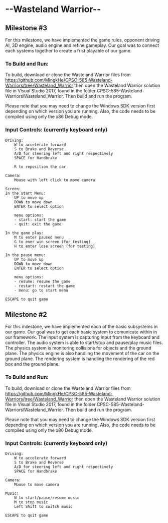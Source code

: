 # --Wasteland Warrior--
## Milestone #3

For this milestone, we have implemented the game rules, opponent driving AI, 3D engine, audio engine and refine gameplay. Our goal was to connect each systems together to create a frist playable of our game.

### To Build and Run:
To build, download or clone the Wasteland Warrior files from https://github.com/MingkHe/CPSC-585-Wasteland-Warriors/tree/Wasteland_Warrior
then open the Wasteland Warrior solution file in Visual Studio 2017, found in the folder CPSC-585-Wasteland-Warriors\Wasteland_Warrior.
Then build and run the program.

Please note that you may need to change the Windows SDK version first depending on which version you are running. Also, the code needs to
be compiled using only the x86 Debug mode.


### Input Controls: (currently keyboard only)

    Driving:
        W to accelerate forward
        S to Brake and Reverse
        A/D for steering left and right respectively
        SPACE for Handbrake
        
        R to reposition the car

    Camera:
        Mouse with left click to move camera

    Screen:
    In the start Menu:
        UP to move up
        DOWN to move down
        ENTER to select option
        
        menu options:
        - start: start the game
        - quit: exit the game
        
    In the game play:
        M to enter paused menu
        G to ener win screen (for testing)
        H to enter lose screen (for testing)
        
    In the pause menu:
        UP to move up
        DOWN to move down
        ENTER to select option
        
        menu options:
        - resume: resume the game
        - restart: restart the game
        - menu: go to start menu

    ESCAPE to quit game
## Milestone #2

For this milestone, we have implemented each of the basic subsystems in our game. Our goal was to get each basic system to
comunicate within in our framework. The input system is capturing input from the keyboard and controller. The audio system 
is able to start/stop and pause/play music files. The physics system is monitoring collisions for objects and the ground plane.
The physics engine is also handling the movement of the car on the ground plane. The rendering system is handling the rendering
of the red box and the ground plane.

### To Build and Run:
To build, download or clone the Wasteland Warrior files from https://github.com/MingkHe/CPSC-585-Wasteland-Warriors/tree/Wasteland_Warrior
then open the Wasteland Warrior solution file in Visual Studio 2017, found in the folder CPSC-585-Wasteland-Warriors\Wasteland_Warrior.
Then build and run the program.

Please note that you may need to change the Windows SDK version first depending on which version you are running. Also, the code needs to
be compiled using only the x86 Debug mode.


### Input Controls: (currently keyboard only)

    Driving:
        W to accelerate forward
        S to Brake and Reverse
        A/D for steering left and right respectively
        SPACE for Handbrake

    Camera:
        Mouse to move camera

    Music:
        N to start/pause/resume music
        M to stop music
        Left Shift to switch music

    ESCAPE to quit game
